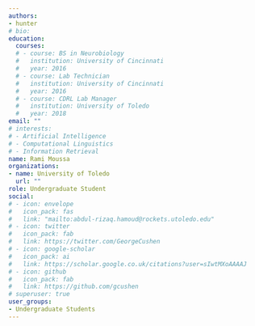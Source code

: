 ```yaml
---
authors:
- hunter
# bio: 
education:
  courses:
  # - course: BS in Neurobiology
  #   institution: University of Cincinnati
  #   year: 2016
  # - course: Lab Technician
  #   institution: University of Cincinnati
  #   year: 2016
  # - course: CDRL Lab Manager
  #   institution: University of Toledo
  #   year: 2018
email: ""
# interests:
# - Artificial Intelligence
# - Computational Linguistics
# - Information Retrieval
name: Rami Moussa
organizations:
- name: University of Toledo
  url: ""
role: Undergraduate Student
social:
# - icon: envelope
#   icon_pack: fas
#   link: "mailto:abdul-rizaq.hamoud@rockets.utoledo.edu"
# - icon: twitter
#   icon_pack: fab
#   link: https://twitter.com/GeorgeCushen
# - icon: google-scholar
#   icon_pack: ai
#   link: https://scholar.google.co.uk/citations?user=sIwtMXoAAAAJ
# - icon: github
#   icon_pack: fab
#   link: https://github.com/gcushen
# superuser: true
user_groups:
- Undergraduate Students
---
```


